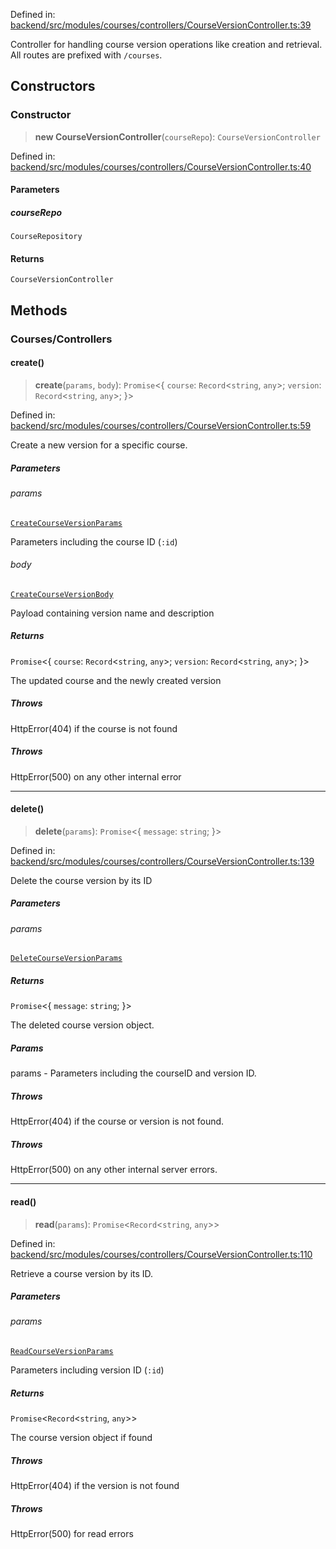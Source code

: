 Defined in: [backend/src/modules/courses/controllers/CourseVersionController.ts:39](https://github.com/continuousactivelearning/vibe/blob/2acbe3b478970855555eb5e714d2dc1713e5937b/backend/src/modules/courses/controllers/CourseVersionController.ts#L39)

Controller for handling course version operations like creation and retrieval.
All routes are prefixed with `/courses`.

## Constructors

### Constructor

> **new CourseVersionController**(`courseRepo`): `CourseVersionController`

Defined in: [backend/src/modules/courses/controllers/CourseVersionController.ts:40](https://github.com/continuousactivelearning/vibe/blob/2acbe3b478970855555eb5e714d2dc1713e5937b/backend/src/modules/courses/controllers/CourseVersionController.ts#L40)

#### Parameters

##### courseRepo

`CourseRepository`

#### Returns

`CourseVersionController`

## Methods

### Courses/Controllers

#### create()

> **create**(`params`, `body`): `Promise`\<\{ `course`: `Record`\<`string`, `any`\>; `version`: `Record`\<`string`, `any`\>; \}\>

Defined in: [backend/src/modules/courses/controllers/CourseVersionController.ts:59](https://github.com/continuousactivelearning/vibe/blob/2acbe3b478970855555eb5e714d2dc1713e5937b/backend/src/modules/courses/controllers/CourseVersionController.ts#L59)

Create a new version for a specific course.

##### Parameters

###### params

[`CreateCourseVersionParams`](../Validators/CourseVersionValidators/courses.CreateCourseVersionParams.md)

Parameters including the course ID (`:id`)

###### body

[`CreateCourseVersionBody`](../Validators/CourseVersionValidators/courses.CreateCourseVersionBody.md)

Payload containing version name and description

##### Returns

`Promise`\<\{ `course`: `Record`\<`string`, `any`\>; `version`: `Record`\<`string`, `any`\>; \}\>

The updated course and the newly created version

##### Throws

HttpError(404) if the course is not found

##### Throws

HttpError(500) on any other internal error

***

#### delete()

> **delete**(`params`): `Promise`\<\{ `message`: `string`; \}\>

Defined in: [backend/src/modules/courses/controllers/CourseVersionController.ts:139](https://github.com/continuousactivelearning/vibe/blob/2acbe3b478970855555eb5e714d2dc1713e5937b/backend/src/modules/courses/controllers/CourseVersionController.ts#L139)

Delete the course version by its ID

##### Parameters

###### params

[`DeleteCourseVersionParams`](../Validators/CourseVersionValidators/courses.DeleteCourseVersionParams.md)

##### Returns

`Promise`\<\{ `message`: `string`; \}\>

The deleted course version object.

##### Params

params - Parameters including the courseID and version ID.

##### Throws

HttpError(404) if the course or version is not found.

##### Throws

HttpError(500) on any other internal server errors.

***

#### read()

> **read**(`params`): `Promise`\<`Record`\<`string`, `any`\>\>

Defined in: [backend/src/modules/courses/controllers/CourseVersionController.ts:110](https://github.com/continuousactivelearning/vibe/blob/2acbe3b478970855555eb5e714d2dc1713e5937b/backend/src/modules/courses/controllers/CourseVersionController.ts#L110)

Retrieve a course version by its ID.

##### Parameters

###### params

[`ReadCourseVersionParams`](../Validators/CourseVersionValidators/courses.ReadCourseVersionParams.md)

Parameters including version ID (`:id`)

##### Returns

`Promise`\<`Record`\<`string`, `any`\>\>

The course version object if found

##### Throws

HttpError(404) if the version is not found

##### Throws

HttpError(500) for read errors
